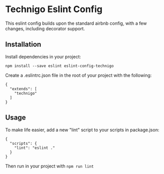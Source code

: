 # Technigo Eslint Config

This eslint config builds upon the standard airbnb config, with a few changes, including decorator support.

## Installation

Install dependencies in your project:

    npm install --save eslint eslint-config-technigo

Create a .eslintrc.json file in the root of your project with the following:

```
{
  "extends": [
    "technigo"
  ]
}
```

## Usage

To make life easier, add a new "lint" script to your scripts in package.json:

```
{
  "scripts": {
    "lint": "eslint ."
  }
}
```

Then run in your project with `npm run lint`
